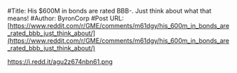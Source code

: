 #Title: His $600M in bonds are rated BBB-. Just think about what that means!
#Author: ByronCorp
#Post URL: [https://www.reddit.com/r/GME/comments/m61dgy/his_600m_in_bonds_are_rated_bbb_just_think_about/](https://www.reddit.com/r/GME/comments/m61dgy/his_600m_in_bonds_are_rated_bbb_just_think_about/)


https://i.redd.it/agu2z674nbn61.png